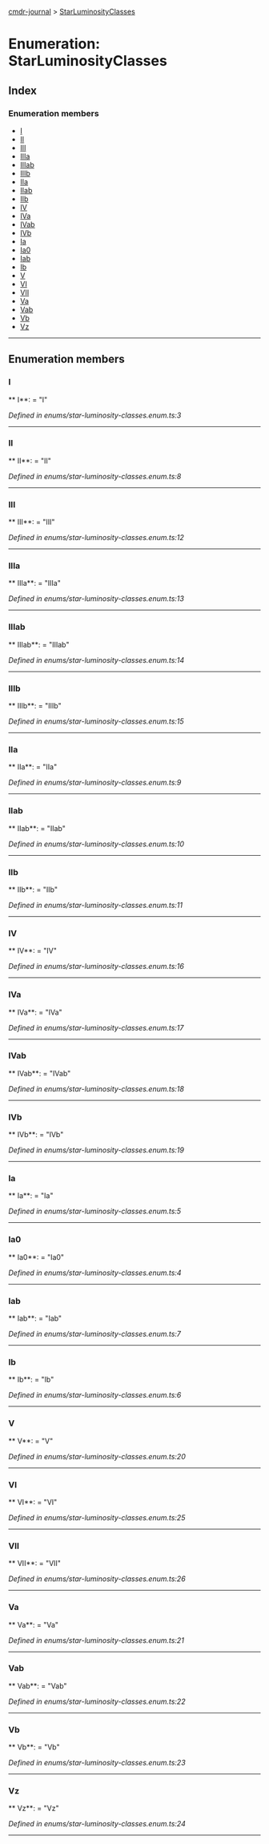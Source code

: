 [cmdr-journal](../README.md) > [StarLuminosityClasses](../enums/starluminosityclasses.md)



# Enumeration: StarLuminosityClasses

## Index

### Enumeration members

* [I](starluminosityclasses.md#i)
* [II](starluminosityclasses.md#ii)
* [III](starluminosityclasses.md#iii)
* [IIIa](starluminosityclasses.md#iiia)
* [IIIab](starluminosityclasses.md#iiiab)
* [IIIb](starluminosityclasses.md#iiib)
* [IIa](starluminosityclasses.md#iia)
* [IIab](starluminosityclasses.md#iiab)
* [IIb](starluminosityclasses.md#iib)
* [IV](starluminosityclasses.md#iv)
* [IVa](starluminosityclasses.md#iva)
* [IVab](starluminosityclasses.md#ivab)
* [IVb](starluminosityclasses.md#ivb)
* [Ia](starluminosityclasses.md#ia)
* [Ia0](starluminosityclasses.md#ia0)
* [Iab](starluminosityclasses.md#iab)
* [Ib](starluminosityclasses.md#ib)
* [V](starluminosityclasses.md#v)
* [VI](starluminosityclasses.md#vi)
* [VII](starluminosityclasses.md#vii)
* [Va](starluminosityclasses.md#va)
* [Vab](starluminosityclasses.md#vab)
* [Vb](starluminosityclasses.md#vb)
* [Vz](starluminosityclasses.md#vz)



---
## Enumeration members
<a id="i"></a>

###  I

** I**:    = "I"

*Defined in enums/star-luminosity-classes.enum.ts:3*





___

<a id="ii"></a>

###  II

** II**:    = "II"

*Defined in enums/star-luminosity-classes.enum.ts:8*





___

<a id="iii"></a>

###  III

** III**:    = "III"

*Defined in enums/star-luminosity-classes.enum.ts:12*





___

<a id="iiia"></a>

###  IIIa

** IIIa**:    = "IIIa"

*Defined in enums/star-luminosity-classes.enum.ts:13*





___

<a id="iiiab"></a>

###  IIIab

** IIIab**:    = "IIIab"

*Defined in enums/star-luminosity-classes.enum.ts:14*





___

<a id="iiib"></a>

###  IIIb

** IIIb**:    = "IIIb"

*Defined in enums/star-luminosity-classes.enum.ts:15*





___

<a id="iia"></a>

###  IIa

** IIa**:    = "IIa"

*Defined in enums/star-luminosity-classes.enum.ts:9*





___

<a id="iiab"></a>

###  IIab

** IIab**:    = "IIab"

*Defined in enums/star-luminosity-classes.enum.ts:10*





___

<a id="iib"></a>

###  IIb

** IIb**:    = "IIb"

*Defined in enums/star-luminosity-classes.enum.ts:11*





___

<a id="iv"></a>

###  IV

** IV**:    = "IV"

*Defined in enums/star-luminosity-classes.enum.ts:16*





___

<a id="iva"></a>

###  IVa

** IVa**:    = "IVa"

*Defined in enums/star-luminosity-classes.enum.ts:17*





___

<a id="ivab"></a>

###  IVab

** IVab**:    = "IVab"

*Defined in enums/star-luminosity-classes.enum.ts:18*





___

<a id="ivb"></a>

###  IVb

** IVb**:    = "IVb"

*Defined in enums/star-luminosity-classes.enum.ts:19*





___

<a id="ia"></a>

###  Ia

** Ia**:    = "Ia"

*Defined in enums/star-luminosity-classes.enum.ts:5*





___

<a id="ia0"></a>

###  Ia0

** Ia0**:    = "Ia0"

*Defined in enums/star-luminosity-classes.enum.ts:4*





___

<a id="iab"></a>

###  Iab

** Iab**:    = "Iab"

*Defined in enums/star-luminosity-classes.enum.ts:7*





___

<a id="ib"></a>

###  Ib

** Ib**:    = "Ib"

*Defined in enums/star-luminosity-classes.enum.ts:6*





___

<a id="v"></a>

###  V

** V**:    = "V"

*Defined in enums/star-luminosity-classes.enum.ts:20*





___

<a id="vi"></a>

###  VI

** VI**:    = "VI"

*Defined in enums/star-luminosity-classes.enum.ts:25*





___

<a id="vii"></a>

###  VII

** VII**:    = "VII"

*Defined in enums/star-luminosity-classes.enum.ts:26*





___

<a id="va"></a>

###  Va

** Va**:    = "Va"

*Defined in enums/star-luminosity-classes.enum.ts:21*





___

<a id="vab"></a>

###  Vab

** Vab**:    = "Vab"

*Defined in enums/star-luminosity-classes.enum.ts:22*





___

<a id="vb"></a>

###  Vb

** Vb**:    = "Vb"

*Defined in enums/star-luminosity-classes.enum.ts:23*





___

<a id="vz"></a>

###  Vz

** Vz**:    = "Vz"

*Defined in enums/star-luminosity-classes.enum.ts:24*





___


